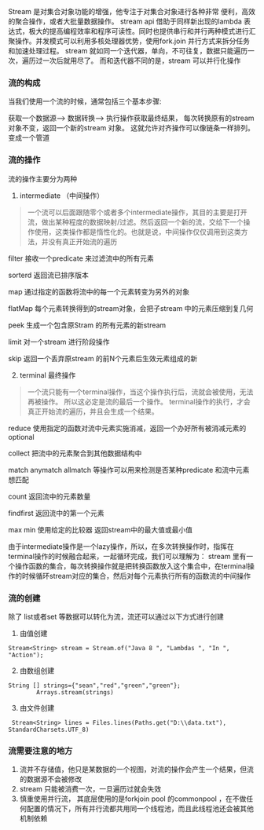 Stream 是对集合对象功能的增强，他专注于对集合对象进行各种非常 便利，高效的聚合操作，或者大批量数据操作。 stream api 借助于同样新出现的lambda 表达式，极大的提高编程效率和程序可读性。同时也提供串行和并行两种模式进行汇聚操作。并发模式可以利用多核处理器优势，使用fork.join 并行方式来拆分任务和加速处理过程。
stream 就如同一个迭代器，单向，不可往复，数据只能遍历一次，遍历过一次后就用尽了。 而和迭代器不同的是，stream 可以并行化操作

### 流的构成
当我们使用一个流的时候，通常包括三个基本步骤:

获取一个数据源--> 数据转换--> 执行操作获取最终结果， 每次转换原有的stream对象不变，返回一个新的stream 对象。 这就允许对齐操作可以像链条一样排列。变成一个管道

### 流的操作

流的操作主要分为两种
1.  intermediate （中间操作） 
> 一个流可以后面跟随零个或者多个intermediate操作，其目的主要是打开流，做出某种程度的数据映射/过滤。然后返回一个新的流，交给下一个操作使用，这类操作都是惰性化的。也就是说，中间操作仅仅调用到这类方法，并没有真正开始流的遍历

filter 接收一个predicate 来过滤流中的所有元素

sorterd 返回流已排序版本

map 通过指定的函数将流中的每一个元素转变为另外的对象

flatMap 每个元素转换得到的stream对象，会把子stream 中的元素压缩到复几何

peek 生成一个包含原Stram 的所有元素的新stream

limit 对一个stream 进行阶段操作

skip 返回一个丢弃原stream 的前N个元素后生效元素组成的新


2.  terminal 最终操作 
> 一个流只能有一个terminal操作，当这个操作执行后，流就会被使用，无法再被操作。 所以这必定是流的最后一个操作。 terminal操作的执行，才会真正开始流的遍历，并且会生成一个结果。

reduce 使用指定的函数对流中元素实施消减，返回一个办好所有被消减元素的optional

collect 把流中的元素聚合到其他数据结构中

match anymatch  allmatch  等操作可以用来检测是否某种predicate 和流中元素想匹配

count 返回流中的元素数量

findfirst 返回流中的第一个元素

max min 使用给定的比较器 返回stream中的最大值或最小值

由于intermediate操作是一个lazy操作，所以，在多次转换操作时，指挥在terminal操作的时候融合起来，一起循环完成，我们可以理解为： stream 里有一个操作函数的集合，每次转换操作就是把转换函数放入这个集合中，在terminal操作的时候循环stream对应的集合，然后对每个元素执行所有的函数流的中间操作

### 流的创建
除了 list或者set 等数据可以转化为流，流还可以通过以下方式进行创建

1. 由值创建  

```
Stream<String> stream = Stream.of("Java 8 ", "Lambdas ", "In ", "Action");
```

2. 由数组创建

```
String [] strings={"sean","red","green","green"};
        Arrays.stream(strings)
```

3. 由文件创建

```
 Stream<String> lines = Files.lines(Paths.get("D:\\data.txt"), StandardCharsets.UTF_8)
```


### 流需要注意的地方
1. 流并不存储值，他只是某数据的一个视图，对流的操作会产生一个结果，但流的数据源不会被修改
2. stream 只能被消费一次，一旦遍历过就会失效
3. 慎重使用并行流， 其底层使用的是forkjoin pool 的commonpool ，在不做任何配置的情况下，所有并行流都共用同一个线程池，而且此线程池还会被其他机制依赖

